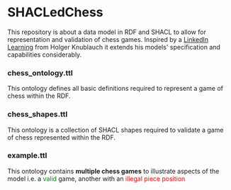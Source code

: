# SHACLedChess

This repository is about a data model in RDF and SHACL to allow for representation and validation of chess games.
Inspired by a <a href="https://www.linkedin.com/pulse/ontology-modeling-shacl-getting-started-holger-knublauch-iwlrf/">LinkedIn Learning</a> from Holger Knublauch it extends his models' specification and capabilities considerably.

### chess_ontology.ttl
This ontology defines all basic definitions required to represent a game of chess within the RDF.

### chess_shapes.ttl
This ontology is a collection of SHACL shapes required to validate a game of chess represented within the RDF.

### example.ttl
This ontology contains **multiple chess games** to illustrate aspects of the model i.e. a <span style="color:green">valid</span> game, another with an <span style="color:red">illegal piece position</span>

